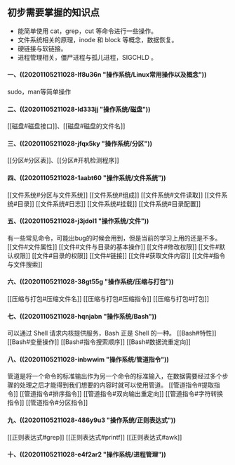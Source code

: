 ## 初步需要掌握的知识点

- 能简单使用 cat，grep，cut 等命令进行一些操作。
- 文件系统相关的原理，inode 和 block 等概念，数据恢复。
- 硬链接与软链接。
- 进程管理相关，僵尸进程与孤儿进程，SIGCHLD 。

#### 一、((20201105211028-lf8u36n "操作系统/Linux常用操作以及概念"))

sudo，man等简单操作

#### 二、((20201105211028-ld333jj "操作系统/磁盘"))

[[磁盘#磁盘接口]]、[[磁盘#磁盘的文件名]]

#### 三、((20201105211028-jfqx5ky "操作系统/分区"))

[[分区#分区表]]、[[分区#开机检测程序]]

#### 四、((20201105211028-1aabt60 "操作系统/文件系统"))

[[文件系统#分区与文件系统]]
[[文件系统#组成]]
[[文件系统#文件读取]]
[[文件系统#目录]]
[[文件系统#日志]]
[[文件系统#挂载]]
[[文件系统#目录配置]]

#### 五、((20201105211028-j3jdol1 "操作系统/文件"))

有一些常见命令，可能出bug的时候会用到，但是当前的学习上用的还是不多。
[[文件#文件属性]]
[[文件#文件与目录的基本操作]]
[[文件#修改权限]]
[[文件#默认权限]]
[[文件#目录的权限]]
[[文件#链接]]
[[文件#获取文件内容]]
[[文件#指令与文件搜索]]

#### 六、((20201105211028-38gt55g "操作系统/压缩与打包"))

[[压缩与打包#压缩文件名]]
[[压缩与打包#压缩指令]]
[[压缩与打包#打包]]

#### 七、((20201105211028-hqnjabn "操作系统/Bash"))

可以通过 Shell 请求内核提供服务，Bash 正是 Shell 的一种。
[[Bash#特性]]
[[Bash#变量操作]]
[[Bash#指令搜索顺序]]
[[Bash#数据流重定向]]

#### 八、((20201105211028-inbwwim "操作系统/管道指令"))

管道是将一个命令的标准输出作为另一个命令的标准输入，在数据需要经过多个步骤的处理之后才能得到我们想要的内容时就可以使用管道。
[[管道指令#提取指令]]
[[管道指令#排序指令]]
[[管道指令#双向输出重定向]]
[[管道指令#字符转换指令]]
[[管道指令#分区指令]]

#### 九、((20201105211028-486y9u3 "操作系统/正则表达式"))

[[正则表达式#grep]]
[[正则表达式#printf]]
[[正则表达式#awk]]

#### 十、((20201105211028-e4f2ar2 "操作系统/进程管理"))
